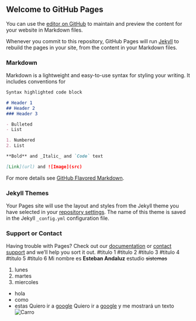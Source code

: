 ## Welcome to GitHub Pages

You can use the [editor on GitHub](https://github.com/2020-Libres-educationforall/2020-Libres-educationforall.github.io/edit/main/README.md) to maintain and preview the content for your website in Markdown files.

Whenever you commit to this repository, GitHub Pages will run [Jekyll](https://jekyllrb.com/) to rebuild the pages in your site, from the content in your Markdown files.

### Markdown

Markdown is a lightweight and easy-to-use syntax for styling your writing. It includes conventions for

```markdown
Syntax highlighted code block

# Header 1
## Header 2
### Header 3

- Bulleted
- List

1. Numbered
2. List

**Bold** and _Italic_ and `Code` text

[Link](url) and ![Image](src)
```

For more details see [GitHub Flavored Markdown](https://guides.github.com/features/mastering-markdown/).

### Jekyll Themes

Your Pages site will use the layout and styles from the Jekyll theme you have selected in your [repository settings](https://github.com/2020-Libres-educationforall/2020-Libres-educationforall.github.io/settings). The name of this theme is saved in the Jekyll `_config.yml` configuration file.

### Support or Contact

Having trouble with Pages? Check out our [documentation](https://docs.github.com/categories/github-pages-basics/) or [contact support](https://github.com/contact) and we’ll help you sort it out.
#titulo 1
#titulo 2
#titulo 3
#titulo 4
#titulo 5
#titulo 6
Mi nombre es **Esteban Andaluz** estudio ~~sistemas~~

1.  lunes 
1.  martes 
1.  miercoles 

-  hola
-  como
-  estas
Quiero ir a [google](https://www.google.com/)
Quiero ir a [google](https://www.google.com/ "me gusta google ") y me mostrará un texto 
![Carro]( https://www.google.com/url?sa=i&url=https%3A%2F%2Frevistaliterariamonolito.com%2Fcuento-el-carro-de-don-roberto-por-mariana-jaramillo%2F&psig=AOvVaw2OyTkrR7_sBJKyIvCHjQE4&ust=1607040405482000&source=images&cd=vfe&ved=0CAIQjRxqFwoTCKjltJbCsO0CFQAAAAAdAAAAABAD "Es otro mensaje ")
